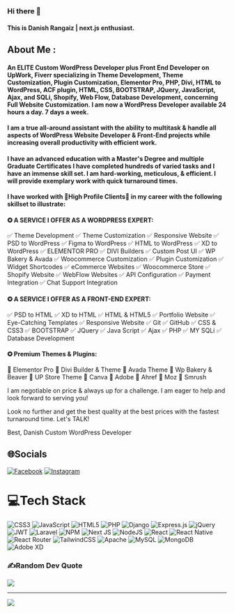### Hi there 👋

#### This is Danish Rangaiz | next.js enthusiast.

## About Me :

####  An ELITE Custom WordPress Developer plus Front End Developer on UpWork, Fiverr specializing in Theme Development, Theme Customization, Plugin Customization, Elementor Pro, PHP, Divi, HTML to WordPress, ACF plugin, HTML, CSS, BOOTSTRAP, JQuery, JavaScript, Ajax, and SQLi, Shopify, Web Flow, Database Development, concerning Full Website Customization. I am now a WordPress Developer available 24 hours a day. 7 days a week.

#### I am a true all-around assistant with the ability to multitask & handle all aspects of WordPress Website Developer & Front-End projects while increasing overall productivity with efficient work.

#### I have an advanced education with a Master's Degree and multiple Graduate Certificates I have completed hundreds of varied tasks and I have an immense skill set. I am hard-working, meticulous, & efficient. I will provide exemplary work with quick turnaround times.

#### I have worked with 🌟High Profile Clients🌟 in my career with the following skillset to illustrate:

#### ✪ A SERVICE I OFFER AS A WORDPRESS EXPERT:
✅ Theme Development
✅ Theme Customization
✅ Responsive Website
✅ PSD to WordPress
✅ Figma to WordPress
✅ HTML to WordPress
✅ XD to WordPress
✅ ELEMENTOR PRO
✅ DIVI Builders
✅ Custom Post UI
✅ WP Bakery & Avada
✅ Woocommerce Customization
✅ Plugin Customization
✅ Widget Shortcodes
✅ eCommerce Websites
✅ Woocommerce Store
✅ Shopify Website
✅ WebFlow Websites
✅ API Configuration
✅ Payment Integration
✅ Chat Support Integration


#### ✪ A SERVICE I OFFER AS A FRONT-END EXPERT:
✅ PSD to HTML
✅ XD to HTML
✅ HTML & HTML5
✅ Portfolio Website
✅ Eye-Catching Templates
✅ Responsive Website
✅ Git
✅ GitHub
✅ CSS & CSS3
✅ BOOTSTRAP
✅ JQuery
✅ Java Script
✅ Ajax
✅ PHP
✅ MY SQLi
✅ Database Development

#### ✪ Premium Themes & Plugins:
💚 Elementor Pro
💚 Divi Builder & Theme
💚 Avada Theme
💚 Wp Bakery & Beaver
💚 UP Store Theme
💚 Canva
💚 Adobe
💚 Ahref
💚 Moz
💚 Smrush

I am negotiable on price & always up for a challenge. I am eager to help and look forward to serving you!

Look no further and get the best quality at the best prices with the fastest turnaround time.
Let's TALK!

Best,
Danish
Custom WordPress Developer


## 🌐Socials
[![Facebook](https://img.shields.io/badge/Facebook-%231877F2.svg?logo=Facebook&logoColor=white)](https://facebook.com/saifurrehman200) [![Instagram](https://img.shields.io/badge/Instagram-%23E4405F.svg?logo=Instagram&logoColor=white)](https://instagram.com/m_awan_Saif) 

# 💻Tech Stack
![CSS3](https://img.shields.io/badge/css3-%231572B6.svg?style=for-the-badge&logo=css3&logoColor=white) ![JavaScript](https://img.shields.io/badge/javascript-%23323330.svg?style=for-the-badge&logo=javascript&logoColor=%23F7DF1E) ![HTML5](https://img.shields.io/badge/html5-%23E34F26.svg?style=for-the-badge&logo=html5&logoColor=white) ![PHP](https://img.shields.io/badge/php-%23777BB4.svg?style=for-the-badge&logo=php&logoColor=white) ![Django](https://img.shields.io/badge/django-%23092E20.svg?style=for-the-badge&logo=django&logoColor=white) ![Express.js](https://img.shields.io/badge/express.js-%23404d59.svg?style=for-the-badge&logo=express&logoColor=%2361DAFB) ![jQuery](https://img.shields.io/badge/jquery-%230769AD.svg?style=for-the-badge&logo=jquery&logoColor=white) ![JWT](https://img.shields.io/badge/JWT-black?style=for-the-badge&logo=JSON%20web%20tokens) ![Laravel](https://img.shields.io/badge/laravel-%23FF2D20.svg?style=for-the-badge&logo=laravel&logoColor=white) ![NPM](https://img.shields.io/badge/NPM-%23000000.svg?style=for-the-badge&logo=npm&logoColor=white) ![Next JS](https://img.shields.io/badge/Next-black?style=for-the-badge&logo=next.js&logoColor=white) ![NodeJS](https://img.shields.io/badge/node.js-6DA55F?style=for-the-badge&logo=node.js&logoColor=white) ![React](https://img.shields.io/badge/react-%2320232a.svg?style=for-the-badge&logo=react&logoColor=%2361DAFB) ![React Native](https://img.shields.io/badge/react_native-%2320232a.svg?style=for-the-badge&logo=react&logoColor=%2361DAFB) ![React Router](https://img.shields.io/badge/React_Router-CA4245?style=for-the-badge&logo=react-router&logoColor=white) ![TailwindCSS](https://img.shields.io/badge/tailwindcss-%2338B2AC.svg?style=for-the-badge&logo=tailwind-css&logoColor=white) ![Apache](https://img.shields.io/badge/apache-%23D42029.svg?style=for-the-badge&logo=apache&logoColor=white) ![MySQL](https://img.shields.io/badge/mysql-%2300f.svg?style=for-the-badge&logo=mysql&logoColor=white) ![MongoDB](https://img.shields.io/badge/MongoDB-%234ea94b.svg?style=for-the-badge&logo=mongodb&logoColor=white) ![Adobe XD](https://img.shields.io/badge/Adobe%20XD-470137?style=for-the-badge&logo=Adobe%20XD&logoColor=#FF61F6)

### ✍️Random Dev Quote
![](https://quotes-github-readme.vercel.app/api?type=horizontal&theme=radical)

---
[![](https://visitcount.itsvg.in/api?id=awansaif&icon=0&color=0)](https://visitcount.itsvg.in)

